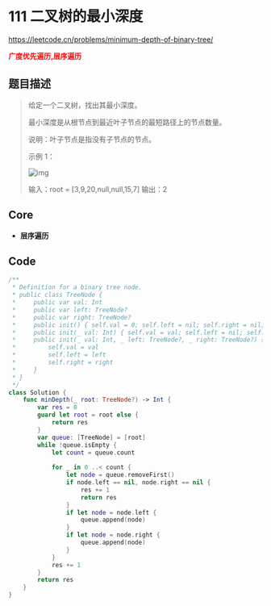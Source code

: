 # 111 二叉树的最小深度

https://leetcode.cn/problems/minimum-depth-of-binary-tree/

**<font color=red>广度优先遍历,层序遍历</font>**

## 题目描述

> 给定一个二叉树，找出其最小深度。
>
> 最小深度是从根节点到最近叶子节点的最短路径上的节点数量。
>
> 说明：叶子节点是指没有子节点的节点。
>
>  
>
> 示例 1：
>
> ![img](https://assets.leetcode.com/uploads/2020/10/12/ex_depth.jpg)
>
> 输入：root = [3,9,20,null,null,15,7]
> 输出：2



## Core

- **层序遍历**



## Code

```swift
/**
 * Definition for a binary tree node.
 * public class TreeNode {
 *     public var val: Int
 *     public var left: TreeNode?
 *     public var right: TreeNode?
 *     public init() { self.val = 0; self.left = nil; self.right = nil; }
 *     public init(_ val: Int) { self.val = val; self.left = nil; self.right = nil; }
 *     public init(_ val: Int, _ left: TreeNode?, _ right: TreeNode?) {
 *         self.val = val
 *         self.left = left
 *         self.right = right
 *     }
 * }
 */
class Solution {
    func minDepth(_ root: TreeNode?) -> Int {
        var res = 0
        guard let root = root else {
            return res
        }
        var queue: [TreeNode] = [root]
        while !queue.isEmpty {
            let count = queue.count
            
            for _ in 0 ..< count {
                let node = queue.removeFirst()
                if node.left == nil, node.right == nil {
                    res += 1
                    return res
                }
                if let node = node.left {
                    queue.append(node)
                }
                if let node = node.right {
                    queue.append(node)
                }
            }
            res += 1
        }
        return res
    }
}
```

